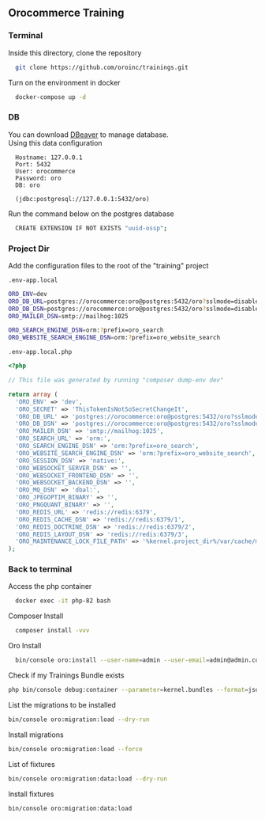 
## Orocommerce Training

### Terminal
Inside this directory, clone the repository

```bash
  git clone https://github.com/oroinc/trainings.git
```

Turn on the environment in docker

```bash
  docker-compose up -d
```

### DB
You can download <a href="doc:introduction" target="https://dbeaver.io/download/">DBeaver</a> to manage database.<br>
Using this data configuration
```
  Hostname: 127.0.0.1
  Port: 5432
  User: orocommerce
  Password: oro
  DB: oro
  
  (jdbc:postgresql://127.0.0.1:5432/oro)  
```

Run the command below on the postgres database

```bash
  CREATE EXTENSION IF NOT EXISTS "uuid-ossp";
```

### Project Dir
Add the configuration files to the root of the "training" project

`.env-app.local`
```bash
ORO_ENV=dev
ORO_DB_URL=postgres://orocommerce:oro@postgres:5432/oro?sslmode=disable&charset=utf8&serverVersion=13.7
ORO_DB_DSN=postgres://orocommerce:oro@postgres:5432/oro?sslmode=disable&charset=utf8&serverVersion=13.7
ORO_MAILER_DSN=smtp://mailhog:1025

ORO_SEARCH_ENGINE_DSN=orm:?prefix=oro_search
ORO_WEBSITE_SEARCH_ENGINE_DSN=orm:?prefix=oro_website_search

```

`.env-app.local.php`
```php
<?php

// This file was generated by running "composer dump-env dev"

return array (
  'ORO_ENV' => 'dev',
  'ORO_SECRET' => 'ThisTokenIsNotSoSecretChangeIt',
  'ORO_DB_URL' => 'postgres://orocommerce:oro@postgres:5432/oro?sslmode=disable&charset=utf8&serverVersion=13.7',
  'ORO_DB_DSN' => 'postgres://orocommerce:oro@postgres:5432/oro?sslmode=disable&charset=utf8&serverVersion=13.7',
  'ORO_MAILER_DSN' => 'smtp://mailhog:1025',
  'ORO_SEARCH_URL' => 'orm:',
  'ORO_SEARCH_ENGINE_DSN' => 'orm:?prefix=oro_search',
  'ORO_WEBSITE_SEARCH_ENGINE_DSN' => 'orm:?prefix=oro_website_search',
  'ORO_SESSION_DSN' => 'native:',
  'ORO_WEBSOCKET_SERVER_DSN' => '',
  'ORO_WEBSOCKET_FRONTEND_DSN' => '',
  'ORO_WEBSOCKET_BACKEND_DSN' => '',
  'ORO_MQ_DSN' => 'dbal:',
  'ORO_JPEGOPTIM_BINARY' => '',
  'ORO_PNGQUANT_BINARY' => '',
  'ORO_REDIS_URL' => 'redis://redis:6379',
  'ORO_REDIS_CACHE_DSN' => 'redis://redis:6379/1',
  'ORO_REDIS_DOCTRINE_DSN' => 'redis://redis:6379/2',
  'ORO_REDIS_LAYOUT_DSN' => 'redis://redis:6379/3',
  'ORO_MAINTENANCE_LOCK_FILE_PATH' => '%kernel.project_dir%/var/cache/maintenance_lock',
);

```


### Back to terminal

Access the php container

```bash
  docker exec -it php-82 bash
```

Composer Install

```bash
  composer install -vvv
```

Oro Install

```bash
  bin/console oro:install --user-name=admin --user-email=admin@admin.com --application-url=http://127.0.0.1 --user-firstname=John  --user-lastname=Due --user-password=admin --organization-name=Oro --env=dev --sample-data=y --timeout=0
```

Check if my Trainings Bundle exists

```bash
php bin/console debug:container --parameter=kernel.bundles --format=json | grep Training
```

List the migrations to be installed

```bash
bin/console oro:migration:load --dry-run
```

Install migrations

```bash
bin/console oro:migration:load --force
```

List of fixtures

```bash
bin/console oro:migration:data:load --dry-run
```

Install fixtures

```bash
bin/console oro:migration:data:load
```
